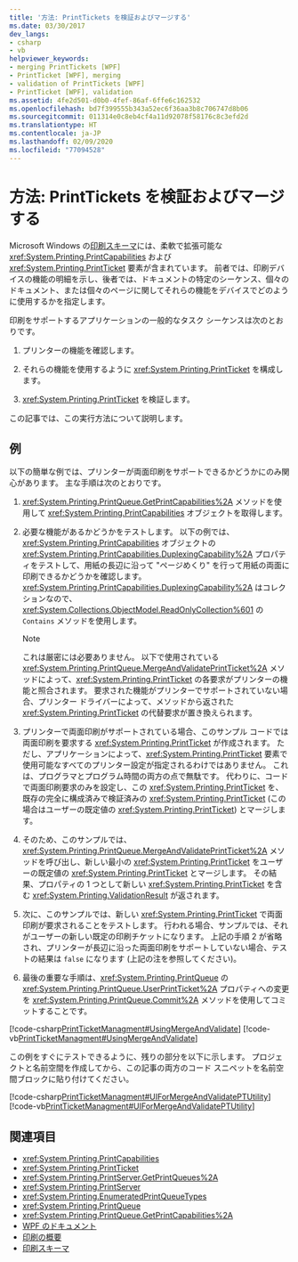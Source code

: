 ```yaml
---
title: '方法: PrintTickets を検証およびマージする'
ms.date: 03/30/2017
dev_langs:
- csharp
- vb
helpviewer_keywords:
- merging PrintTickets [WPF]
- PrintTicket [WPF], merging
- validation of PrintTickets [WPF]
- PrintTicket [WPF], validation
ms.assetid: 4fe2d501-d0b0-4fef-86af-6ffe6c162532
ms.openlocfilehash: bd7f399555b343a52ec6f36aa3b8c706747d8b06
ms.sourcegitcommit: 011314e0c8eb4cf4a11d92078f58176c8c3efd2d
ms.translationtype: HT
ms.contentlocale: ja-JP
ms.lasthandoff: 02/09/2020
ms.locfileid: "77094528"
---
```

# <a name="how-to-validate-and-merge-printtickets"></a>方法: PrintTickets を検証およびマージする
Microsoft Windows の[印刷スキーマ](/windows/win32/printdocs/printschema)には、柔軟で拡張可能な <xref:System.Printing.PrintCapabilities> および <xref:System.Printing.PrintTicket> 要素が含まれています。 前者では、印刷デバイスの機能の明細を示し、後者では、ドキュメントの特定のシーケンス、個々のドキュメント、または個々のページに関してそれらの機能をデバイスでどのように使用するかを指定します。  
  
 印刷をサポートするアプリケーションの一般的なタスク シーケンスは次のとおりです。  
  
1. プリンターの機能を確認します。  
  
2. それらの機能を使用するように <xref:System.Printing.PrintTicket> を構成します。  
  
3. <xref:System.Printing.PrintTicket> を検証します。  
  
 この記事では、この実行方法について説明します。  
  
## <a name="example"></a>例  
 以下の簡単な例では、プリンターが両面印刷をサポートできるかどうかにのみ関心があります。 主な手順は次のとおりです。  
  
1. <xref:System.Printing.PrintQueue.GetPrintCapabilities%2A> メソッドを使用して <xref:System.Printing.PrintCapabilities> オブジェクトを取得します。  
  
2. 必要な機能があるかどうかをテストします。 以下の例では、<xref:System.Printing.PrintCapabilities> オブジェクトの <xref:System.Printing.PrintCapabilities.DuplexingCapability%2A> プロパティをテストして、用紙の長辺に沿って "ページめくり" を行って用紙の両面に印刷できるかどうかを確認します。 <xref:System.Printing.PrintCapabilities.DuplexingCapability%2A> はコレクションなので、<xref:System.Collections.ObjectModel.ReadOnlyCollection%601> の `Contains` メソッドを使用します。  
  
    > [!NOTE]
    > これは厳密には必要ありません。 以下で使用されている <xref:System.Printing.PrintQueue.MergeAndValidatePrintTicket%2A> メソッドによって、<xref:System.Printing.PrintTicket> の各要求がプリンターの機能と照合されます。 要求された機能がプリンターでサポートされていない場合、プリンター ドライバーによって、メソッドから返された <xref:System.Printing.PrintTicket> の代替要求が置き換えられます。  
  
3. プリンターで両面印刷がサポートされている場合、このサンプル コードでは両面印刷を要求する <xref:System.Printing.PrintTicket> が作成されます。 ただし、アプリケーションによって、<xref:System.Printing.PrintTicket> 要素で使用可能なすべてのプリンター設定が指定されるわけではありません。 これは、プログラマとプログラム時間の両方の点で無駄です。 代わりに、コードで両面印刷要求のみを設定し、この <xref:System.Printing.PrintTicket> を、既存の完全に構成済みで検証済みの <xref:System.Printing.PrintTicket> (この場合はユーザーの既定値の <xref:System.Printing.PrintTicket>) とマージします。  
  
4. そのため、このサンプルでは、<xref:System.Printing.PrintQueue.MergeAndValidatePrintTicket%2A> メソッドを呼び出し、新しい最小の <xref:System.Printing.PrintTicket> をユーザーの既定値の <xref:System.Printing.PrintTicket> とマージします。 その結果、プロパティの 1 つとして新しい <xref:System.Printing.PrintTicket> を含む <xref:System.Printing.ValidationResult> が返されます。  
  
5. 次に、このサンプルでは、新しい <xref:System.Printing.PrintTicket> で両面印刷が要求されることをテストします。 行われる場合、サンプルでは、それがユーザーの新しい既定の印刷チケットになります。 上記の手順 2 が省略され、プリンターが長辺に沿った両面印刷をサポートしていない場合、テストの結果は `false` になります (上記の注を参照してください)。  
  
6. 最後の重要な手順は、<xref:System.Printing.PrintQueue> の <xref:System.Printing.PrintQueue.UserPrintTicket%2A> プロパティへの変更を <xref:System.Printing.PrintQueue.Commit%2A> メソッドを使用してコミットすることです。  
  
 [!code-csharp[PrintTicketManagment#UsingMergeAndValidate](~/samples/snippets/csharp/VS_Snippets_Wpf/PrintTicketManagment/CSharp/printticket.cs#usingmergeandvalidate)]
 [!code-vb[PrintTicketManagment#UsingMergeAndValidate](~/samples/snippets/visualbasic/VS_Snippets_Wpf/PrintTicketManagment/visualbasic/printticket.vb#usingmergeandvalidate)]  
  
 この例をすぐにテストできるように、残りの部分を以下に示します。 プロジェクトと名前空間を作成してから、この記事の両方のコード スニペットを名前空間ブロックに貼り付けてください。  
  
 [!code-csharp[PrintTicketManagment#UIForMergeAndValidatePTUtility](~/samples/snippets/csharp/VS_Snippets_Wpf/PrintTicketManagment/CSharp/printticket.cs#uiformergeandvalidateptutility)]
 [!code-vb[PrintTicketManagment#UIForMergeAndValidatePTUtility](~/samples/snippets/visualbasic/VS_Snippets_Wpf/PrintTicketManagment/visualbasic/printticket.vb#uiformergeandvalidateptutility)]  
  
## <a name="see-also"></a>関連項目

- <xref:System.Printing.PrintCapabilities>
- <xref:System.Printing.PrintTicket>
- <xref:System.Printing.PrintServer.GetPrintQueues%2A>
- <xref:System.Printing.PrintServer>
- <xref:System.Printing.EnumeratedPrintQueueTypes>
- <xref:System.Printing.PrintQueue>
- <xref:System.Printing.PrintQueue.GetPrintCapabilities%2A>
- [WPF のドキュメント](documents-in-wpf.md)
- [印刷の概要](printing-overview.md)
- [印刷スキーマ](/windows/win32/printdocs/printschema)
